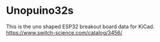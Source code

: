 # Unopuino32s

This is the uno shaped ESP32 breakout board data for KiCad.<br>
https://www.switch-science.com/catalog/3456/
